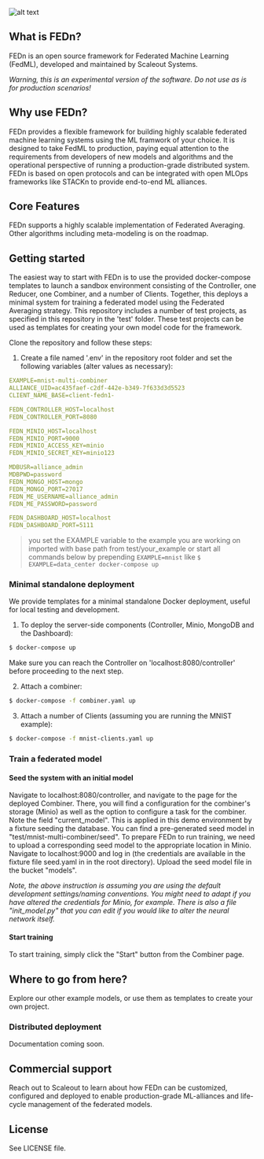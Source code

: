 ![alt text](https://thumb.tildacdn.com/tild6637-3937-4565-b861-386330386132/-/resize/560x/-/format/webp/FEDn_logo.png)
## What is FEDn?
FEDn is an open source framework for Federated Machine Learning (FedML), developed and maintained by Scaleout Systems. 

*Warning, this is an experimental version of the software. Do not use as is for production scenarios!*

## Why use FEDn? 

FEDn provides a flexible framework for building highly scalable federated machine learning systems using the ML framwork of your choice. It is designed to take FedML to production, paying equal attention to the requirements from developers of new models and algorithms and the operational perspective of running a production-grade distributed system. FEDn is based on open protocols and can be integrated with open MLOps frameworks like STACKn to provide end-to-end ML alliances.   

## Core Features
FEDn supports a highly scalable implementation of Federated Averaging. Other algorithms including meta-modeling is on the roadmap. 

<!--- #### Multimodal participation
#### Multilevel model combinations
---> 

## Getting started 

The easiest way to start with FEDn is to use the provided docker-compose templates to launch a sandbox environment consisting of the Controller, one Reducer, one Combiner, and a number of Clients. Together, this deploys a minimal system for training a federated model using the Federated Averaging strategy. This repository includes a number of test projects, as specified in this repository in the 'test' folder. These test projects can be used as templates for creating your own model code for the framework. 

Clone the repository and follow these steps: 

1. Create a file named '.env' in the repository root folder and set the following variables (alter values as necessary):
```yaml
EXAMPLE=mnist-multi-combiner
ALLIANCE_UID=ac435faef-c2df-442e-b349-7f633d3d5523
CLIENT_NAME_BASE=client-fedn1-

FEDN_CONTROLLER_HOST=localhost
FEDN_CONTROLLER_PORT=8080

FEDN_MINIO_HOST=localhost
FEDN_MINIO_PORT=9000
FEDN_MINIO_ACCESS_KEY=minio
FEDN_MINIO_SECRET_KEY=minio123

MDBUSR=alliance_admin
MDBPWD=password
FEDN_MONGO_HOST=mongo
FEDN_MONGO_PORT=27017
FEDN_ME_USERNAME=alliance_admin
FEDN_ME_PASSWORD=password

FEDN_DASHBOARD_HOST=localhost
FEDN_DASHBOARD_PORT=5111
```

> you set the EXAMPLE variable to the example you are working on imported with base path from test/your_example
or start all commands below by prepending ```EXAMPLE=mnist``` like ```$ EXAMPLE=data_center docker-compose up```

### Minimal standalone deployment 
We provide templates for a minimal standalone Docker deployment, useful for local testing and development. 

1. To deploy the server-side components (Controller, Minio, MongoDB and the Dashboard):

````bash 
$ docker-compose up 
````
Make sure you can reach the Controller on 'localhost:8080/controller' before proceeding to the next step. 

2. Attach a combiner:
````bash 
$ docker-compose -f combiner.yaml up 
````

3. Attach a number of Clients (assuming you are running the MNIST example):
````bash 
$ docker-compose -f mnist-clients.yaml up 
````
### Train a federated model

#### Seed the system with an initial model

Navigate to localhost:8080/controller, and navigate to the page for the deployed Combiner. There, you will find a configuration for the combiner's storage (Minio) as well as the option to configure a task for the combiner. Note the field "current_model". This is applied in this demo environment by a fixture seeding the database. You can find a pre-generated seed model in "test/mnist-multi-combiner/seed". To prepare FEDn to run training, we need to upload a corresponding seed model to the appropriate location in Minio. Navigate to localhost:9000 and log in (the credentials are available in the fixture file seed.yaml in in the root directory). Upload the seed model file in the bucket "models". 

*Note, the above instruction is assuming you are using the default development settings/naming conventions. You might need to adapt if you have altered the credentials for Minio, for example. There is also a file "init_model.py" that you can edit if you would like to alter the neural network itself.*

#### Start training
To start training, simply click the "Start" button from the Combiner page.  

## Where to go from here?
Explore our other example models, or use them as templates to create your own project. 

### Distributed deployment
Documentation coming soon. 

## Commercial support
Reach out to Scaleout to learn about how FEDn can be customized, configured and deployed to enable production-grade ML-alliances and life-cycle management of the federated models.  

## License
See LICENSE file.
